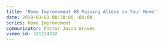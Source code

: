 ```yaml
---
title: 'Home Improvement #8 Raising Aliens in Your Home'
date: 2019-03-03 08:30:00 -08:00
series: Home Improvement
communicator: Pastor Jason Graves
vimeo_id: 321124332
---
```


